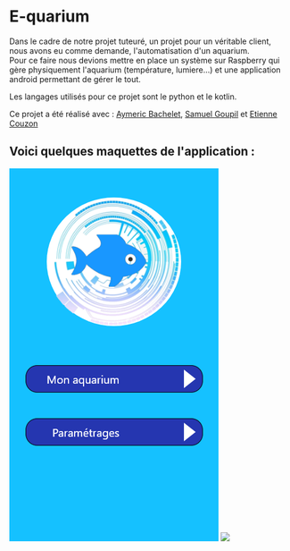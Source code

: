 # E-quarium

Dans le cadre de notre projet tuteuré, un projet pour un véritable client, nous avons eu comme demande, l'automatisation d'un aquarium. </br>
Pour ce faire nous devions mettre en place un système sur Raspberry qui gère physiquement l'aquarium (température, lumiere...) et une application android permettant de gérer le tout.

Les langages utilisés pour ce projet sont le python et le kotlin.

Ce projet a été réalisé avec : [Aymeric Bachelet](https://github.com/aymeric-bachelet), [Samuel Goupil](https://github.com/samuelGoupil) et [Etienne Couzon](https://github.com/EtienneCOUZON)


## Voici quelques maquettes de l'application : 

![](Ressources/maquettes/menu_principal.png) ![](Ressources/maquettes/température_ok.png)
